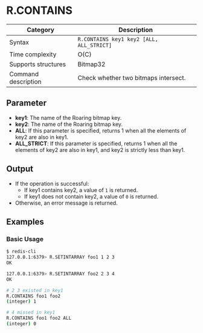 # R.CONTAINS

| Category            | Description                              |
| ------------------- | ---------------------------------------- |
| Syntax              | `R.CONTAINS key1 key2 [ALL, ALL_STRICT]` |
| Time complexity     | O(C)                                     |
| Supports structures | Bitmap32                                 |
| Command description | Check whether two bitmaps intersect.     |

## Parameter

- **key1**: The name of the Roaring bitmap key.
- **key2**: The name of the Roaring bitmap key.
- **ALL**: If this parameter is specified, returns 1 when all the elements of key2 are also in key1.
- **ALL_STRICT**: If this parameter is specified, returns 1 when all the elements of key2 are also in key1, and key2 is strictly less than key1.

## Output

- If the operation is successful:
  - If key1 contains key2, a value of `1` is returned.
  - If key1 does not contain key2, a value of `0` is returned.
- Otherwise, an error message is returned.

## Examples

### Basic Usage

```bash
$ redis-cli
127.0.0.1:6379> R.SETINTARRAY foo1 1 2 3
OK

127.0.0.1:6379> R.SETINTARRAY foo2 2 3 4
OK

# 2 3 existed in key1
R.CONTAINS foo1 foo2
(integer) 1

# 4 missed in key1
R.CONTAINS foo1 foo2 ALL
(integer) 0
```
